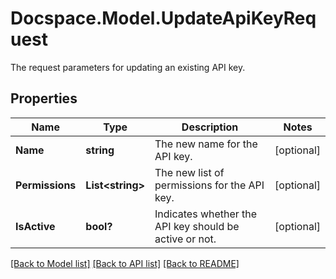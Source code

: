 # Docspace.Model.UpdateApiKeyRequest
The request parameters for updating an existing API key.

## Properties

Name | Type | Description | Notes
------------ | ------------- | ------------- | -------------
**Name** | **string** | The new name for the API key. | [optional] 
**Permissions** | **List&lt;string&gt;** | The new list of permissions for the API key. | [optional] 
**IsActive** | **bool?** | Indicates whether the API key should be active or not. | [optional] 

[[Back to Model list]](../README.md#documentation-for-models) [[Back to API list]](../README.md#documentation-for-api-endpoints) [[Back to README]](../README.md)

